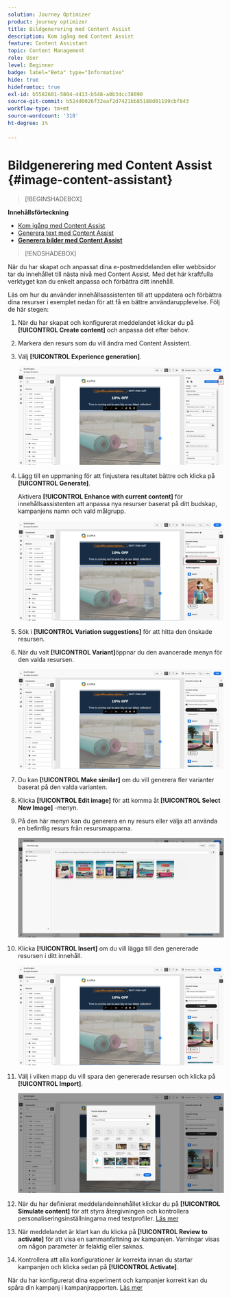 ```yaml
---
solution: Journey Optimizer
product: journey optimizer
title: Bildgenerering med Content Assist
description: Kom igång med Content Assist
feature: Content Assistant
topic: Content Management
role: User
level: Beginner
badge: label="Beta" type="Informative"
hide: true
hidefromtoc: true
exl-id: b5582601-5804-4413-b548-a0b34cc38090
source-git-commit: b524d0026f32eaf2d7421bb85188d01199cbf843
workflow-type: tm+mt
source-wordcount: '318'
ht-degree: 1%

---
```


# Bildgenerering med Content Assist {#image-content-assistant}

>[!BEGINSHADEBOX]

**Innehållsförteckning**

* [Kom igång med Content Assist](gs-generative.md)
* [Generera text med Content Assist](generative-content.md)
* **[Generera bilder med Content Assist](generative-image.md)**

>[!ENDSHADEBOX]

När du har skapat och anpassat dina e-postmeddelanden eller webbsidor tar du innehållet till nästa nivå med Content Assist. Med det här kraftfulla verktyget kan du enkelt anpassa och förbättra ditt innehåll.

Läs om hur du använder innehållsassistenten till att uppdatera och förbättra dina resurser i exemplet nedan för att få en bättre användarupplevelse. Följ de här stegen:

1. När du har skapat och konfigurerat meddelandet klickar du på **[!UICONTROL Create content]** och anpassa det efter behov.

1. Markera den resurs som du vill ändra med Content Assistent.

1. Välj **[!UICONTROL Experience generation]**.

   ![](assets/gen-ai-image-1.png)

1. Lägg till en uppmaning för att finjustera resultatet bättre och klicka på **[!UICONTROL Generate]**.

   Aktivera **[!UICONTROL Enhance with current content]** för innehållsassistenten att anpassa nya resurser baserat på ditt budskap, kampanjens namn och vald målgrupp.

   ![](assets/gen-ai-image-2.png)

1. Sök i **[!UICONTROL Variation suggestions]** för att hitta den önskade resursen.

1. När du valt **[!UICONTROL Variant]**&#x200B;öppnar du den avancerade menyn för den valda resursen.

   ![](assets/gen-ai-image-3.png)

1. Du kan **[!UICONTROL Make similar]** om du vill generera fler varianter baserat på den valda varianten.

1. Klicka **[!UICONTROL Edit image]** för att komma åt **[!UICONTROL Select New Image]** -menyn.

1. På den här menyn kan du generera en ny resurs eller välja att använda en befintlig resurs från resursmapparna.

   ![](assets/gen-ai-image-4.png)

1. Klicka **[!UICONTROL Insert]** om du vill lägga till den genererade resursen i ditt innehåll.

   ![](assets/gen-ai-image-5.png)

1. Välj i vilken mapp du vill spara den genererade resursen och klicka på **[!UICONTROL Import]**.

   ![](assets/gen-ai-image-6.png)

1. När du har definierat meddelandeinnehållet klickar du på **[!UICONTROL Simulate content]** för att styra återgivningen och kontrollera personaliseringsinställningarna med testprofiler. [Läs mer](../email/preview.md)

1. När meddelandet är klart kan du klicka på **[!UICONTROL Review to activate]** för att visa en sammanfattning av kampanjen. Varningar visas om någon parameter är felaktig eller saknas.

1. Kontrollera att alla konfigurationer är korrekta innan du startar kampanjen och klicka sedan på **[!UICONTROL Activate]**.

När du har konfigurerat dina experiment och kampanjer korrekt kan du spåra din kampanj i kampanjrapporten. [Läs mer](../reports/campaign-global-report.md#experimentation-report)
